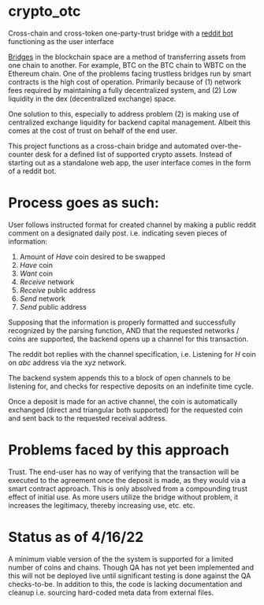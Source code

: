 # crypto_otc
Cross-chain and cross-token one-party-trust bridge with a [reddit bot](https://www.reddit.com/r/CryptoOTC/) functioning as the user interface

[Bridges](https://ethereum.org/en/bridges/) in the blockchain space are a method of transferring assets from one chain to another. For example, BTC on the BTC chain to WBTC on the Ethereum chain.
One of the problems facing trustless bridges run by smart contracts is the high cost of operation. Primarily because of (1) network fees required by maintaining a fully decentralized system, and (2) Low liquidity in the dex (decentralized exchange) space.

One solution to this, especially to address problem (2) is making use of centralized exchange liquidity for backend capital management. Albeit this comes at the cost of trust on behalf of the end user.

This project functions as a cross-chain bridge and automated over-the-counter desk for a defined list of supported crypto assets.
Instead of starting out as a standalone web app, the user interface comes in the form of a reddit bot.

# Process goes as such:
User follows instructed format for created channel by making a public reddit comment on a designated daily post. i.e. indicating seven pieces of information:
1) Amount of *Have* coin desired to be swapped
2) *Have* coin
3) *Want* coin
4) *Receive* network
5) *Receive* public address
6) *Send* network
7) *Send* public address

Supposing that the information is properly formatted and successfully recognized by the parsing function, AND that the requested networks / coins are supported, the backend opens up a channel for this transaction.

The reddit bot replies with the channel specification, i.e. Listening for *H* coin on *abc* address via the *xyz* network.

The backend system appends this to a block of open channels to be listening for, and checks for respective deposits on an indefinite time cycle.

Once a deposit is made for an active channel, the coin is automatically exchanged (direct and triangular both supported) for the requested coin and sent back to the requested receival address.

# Problems faced by this approach
Trust. The end-user has no way of verifying that the transaction will be executed to the agreement once the deposit is made, as they would via a smart contract approach. This is only absolved from a compounding trust effect of initial use. As more users utilize the bridge without problem, it increases the legitimacy, thereby increasing use, etc. etc.

# Status as of 4/16/22
A minimum viable version of the the system is supported for a limited number of coins and chains. Though QA has not yet been implemented and this will not be deployed live until significant testing is done against the QA checks-to-be. In addition to this, the code is lacking documentation and cleanup i.e. sourcing hard-coded meta data from external files.

